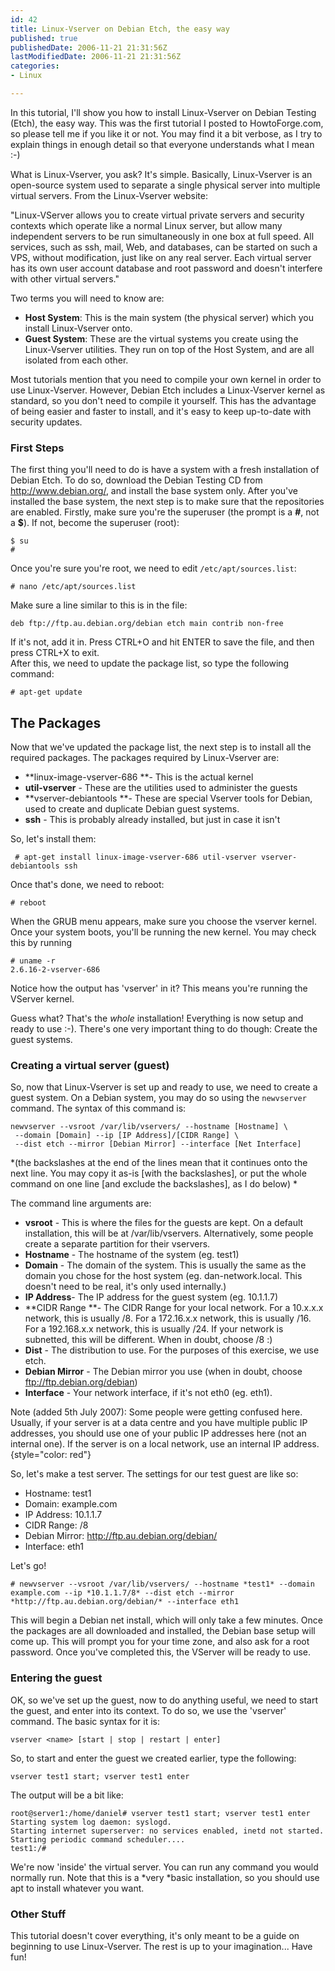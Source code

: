 ```yaml
---
id: 42
title: Linux-Vserver on Debian Etch, the easy way
published: true
publishedDate: 2006-11-21 21:31:56Z
lastModifiedDate: 2006-11-21 21:31:56Z
categories:
- Linux

---
```


In this tutorial, I'll show you how to install Linux-Vserver on Debian Testing (Etch), the easy way. This was the first tutorial I posted to HowtoForge.com, so please tell me if you like it or not. You may find it a bit verbose, as I try to explain things in enough detail so that everyone understands what I mean :-) 

What is Linux-Vserver, you ask? It's simple. Basically, Linux-Vserver is an open-source system used to separate a single physical server into multiple virtual servers. From the Linux-Vserver website:

"Linux-VServer allows you to create virtual private servers and security contexts which operate like a normal Linux server, but allow many independent servers to be run simultaneously in one box at full speed. All services, such as ssh, mail, Web, and databases, can be started on such a VPS, without modification, just like on any real server. Each virtual server has its own user account database and root password and doesn't interfere with other virtual servers."

<!--more-->

Two terms you will need to know are: 

* **Host System**: This is the main system (the physical server) which you install Linux-Vserver onto. 
* **Guest System**: These are the virtual systems you create using the Linux-Vserver utilities. They run on top of the Host System, and are all isolated from each other. 

Most tutorials mention that you need to compile your own kernel in order to use Linux-Vserver. However, Debian Etch includes a Linux-Vserver kernel as standard, so you don't need to compile it yourself. This has the advantage of being easier and faster to install, and it's easy to keep up-to-date with security updates. 


###  First Steps
The first thing you'll need to do is have a system with a fresh installation of Debian Etch. To do so, download the Debian Testing CD from http://www.debian.org/, and install the base system only. After you've installed the base system, the next step is to make sure that the repositories are enabled. Firstly, make sure you're the superuser (the prompt is a **#**, not a **$**). If not, become the superuser (root):

```
$ su
#
```
Once you're sure you're root, we need to edit `/etc/apt/sources.list`: 

```
# nano /etc/apt/sources.list
```
Make sure a line similar to this is in the file:

`deb ftp://ftp.au.debian.org/debian etch main contrib non-free `

If it's not, add it in. Press CTRL+O and hit ENTER to save the file, and then press CTRL+X to exit.  
   After this, we need to update the package list, so type the following command:

`# apt-get update `

## The Packages
Now that we've updated the package list, the next step is to install all the required packages. The packages required by Linux-Vserver are: 

* **linux-image-vserver-686 **- This is the actual kernel
* **util-vserver** - These are the utilities used to administer the guests
* **vserver-debiantools **- These are special Vserver tools for Debian, used to create and duplicate Debian guest systems.
* **ssh** - This is probably already installed, but just in case it isn't 

So, let's install them:

` # apt-get install linux-image-vserver-686 util-vserver vserver-debiantools ssh`

Once that's done, we need to reboot:

`# reboot`

When the GRUB menu appears, make sure you choose the vserver kernel. Once your system boots, you'll be running the new kernel. You may check this by running

```
# uname -r
2.6.16-2-vserver-686
```
Notice how the output has 'vserver' in it? This means you're running the VServer kernel.

Guess what? That's the *whole* installation!  Everything is now setup and ready to use :-). There's one very important thing to do though: Create the guest systems. 


### Creating a virtual server (guest) 
So, now that Linux-Vserver is set up and ready to use, we need to create a guest system. On a Debian system, you may do so using the `newvserver` command. The syntax of this command is:

```
newvserver --vsroot /var/lib/vservers/ --hostname [Hostname] \
 --domain [Domain] --ip [IP Address]/[CIDR Range] \
 --dist etch --mirror [Debian Mirror] --interface [Net Interface]
```
*(the backslashes at the end of the lines mean that it continues onto the next line. You may copy it as-is [with the backslashes], or put the whole command on one line [and exclude the backslashes], as I do below) *

The command line arguments are: 

* **vsroot** - This is where the files for the guests are kept. On a default installation, this will be at /var/lib/vservers. Alternatively, some people create a  separate partition for their vservers. 
* **Hostname** - The hostname of the system (eg. test1) 
* **Domain** - The domain of the system. This is usually the same as the domain you chose for the host system (eg. dan-network.local. This doesn't need to be real, it's only used internally.) 
* **IP Address**- The IP address for the guest system (eg. 10.1.1.7)
* **CIDR Range **- The CIDR Range for your local network. For a 10.x.x.x network, this is usually /8. For a 172.16.x.x network, this is usually /16. For a 192.168.x.x network, this is usually /24. If your network is subnetted, this will be different. When in doubt, choose /8 :)
* **Dist** -  The distribution to use. For the purposes of this exercise, we use etch.
* **Debian Mirror** - The Debian mirror you use (when in doubt, choose ftp://ftp.debian.org/debian) 
* **Interface** - Your network interface, if it's not eth0 (eg. eth1).

Note (added 5th July 2007): Some people were getting confused here. Usually, if your server is at a data centre and you have multiple public IP addresses, you should use one of your public IP addresses here (not an internal one). If the server is on a local network, use an internal IP address.{style="color: red"}

So, let's make a test server. The settings for our test guest are like so:

* Hostname: test1
* Domain: example.com
* IP Address: 10.1.1.7
* CIDR Range: /8
* Debian Mirror: http://ftp.au.debian.org/debian/
* Interface: eth1

Let's go!

`# newvserver --vsroot /var/lib/vservers/ --hostname *test1* --domain example.com --ip *10.1.1.7/8* --dist etch --mirror *http://ftp.au.debian.org/debian/* --interface eth1 `

This will begin a Debian net install, which will only take a few minutes. Once the packages are all downloaded and installed, the Debian base setup will come up. This will prompt you for your time zone, and also ask for a root password. Once you've completed this, the VServer will be ready to use. 


### Entering the guest
OK, so we've set up the guest, now to do anything useful, we need to start the guest, and enter into its context. To do so, we use the 'vserver' command. The basic syntax for it is:

`vserver <name> [start | stop | restart | enter] `

So, to start and enter the guest we created earlier, type the following:

`vserver test1 start; vserver test1 enter `

The output will be a bit like:

```
root@server1:/home/daniel# vserver test1 start; vserver test1 enter
Starting system log daemon: syslogd.
Starting internet superserver: no services enabled, inetd not started.
Starting periodic command scheduler....
test1:/#
```
   We're now 'inside' the virtual server. You can run any command you would normally run. Note that this is a *very *basic installation, so you should use apt to install whatever you want.

### Other Stuff
This tutorial doesn't cover everything, it's only meant to be a guide on beginning to use Linux-Vserver. The rest is  up to your imagination... Have fun!

